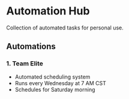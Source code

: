 # Automation Hub

Collection of automated tasks for personal use.

## Automations

### 1. Team Elite
- Automated scheduling system
- Runs every Wednesday at 7 AM CST
- Schedules for Saturday morning

